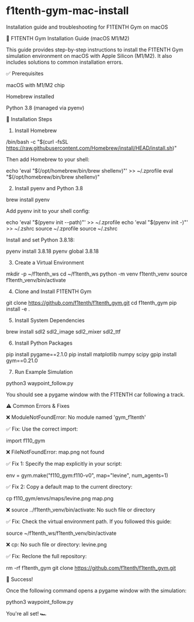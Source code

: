 # f1tenth-gym-mac-install
Installation guide and troubleshooting for F1TENTH Gym on macOS


🌟 F1TENTH Gym Installation Guide (macOS M1/M2)

This guide provides step-by-step instructions to install the F1TENTH Gym simulation environment on macOS with Apple Silicon (M1/M2). It also includes solutions to common installation errors.

✅ Prerequisites

macOS with M1/M2 chip

Homebrew installed

Python 3.8 (managed via pyenv)

📆 Installation Steps

1. Install Homebrew

/bin/bash -c "$(curl -fsSL https://raw.githubusercontent.com/Homebrew/install/HEAD/install.sh)"

Then add Homebrew to your shell:

echo 'eval "$(/opt/homebrew/bin/brew shellenv)"' >> ~/.zprofile
eval "$(/opt/homebrew/bin/brew shellenv)"

2. Install pyenv and Python 3.8

brew install pyenv

Add pyenv init to your shell config:

echo 'eval "$(pyenv init --path)"' >> ~/.zprofile
echo 'eval "$(pyenv init -)"' >> ~/.zshrc
source ~/.zprofile
source ~/.zshrc

Install and set Python 3.8.18:

pyenv install 3.8.18
pyenv global 3.8.18

3. Create a Virtual Environment

mkdir -p ~/f1tenth_ws
cd ~/f1tenth_ws
python -m venv f1tenth_venv
source f1tenth_venv/bin/activate

4. Clone and Install F1TENTH Gym

git clone https://github.com/f1tenth/f1tenth_gym.git
cd f1tenth_gym
pip install -e .

5. Install System Dependencies

brew install sdl2 sdl2_image sdl2_mixer sdl2_ttf

6. Install Python Packages

pip install pygame==2.1.0
pip install matplotlib numpy scipy
gpip install gym==0.21.0

7. Run Example Simulation

python3 waypoint_follow.py

You should see a pygame window with the F1TENTH car following a track.

⚠️ Common Errors & Fixes

❌ ModuleNotFoundError: No module named 'gym_f1tenth'

✅ Fix: Use the correct import:

import f110_gym

❌ FileNotFoundError: map.png not found

✅ Fix 1: Specify the map explicitly in your script:

env = gym.make("f110_gym:f110-v0", map="levine", num_agents=1)

✅ Fix 2: Copy a default map to the current directory:

cp f110_gym/envs/maps/levine.png map.png

❌ source ../f1tenth_venv/bin/activate: No such file or directory

✅ Fix: Check the virtual environment path. If you followed this guide:

source ~/f1tenth_ws/f1tenth_venv/bin/activate

❌ cp: No such file or directory: levine.png

✅ Fix: Reclone the full repository:

rm -rf f1tenth_gym
git clone https://github.com/f1tenth/f1tenth_gym.git

🎉 Success!

Once the following command opens a pygame window with the simulation:

python3 waypoint_follow.py

You're all set! 🏎️
